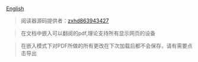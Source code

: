 
[English](./README.md)

> 阅读器源码提供者：[zxhd863943427](https://github.com/zxhd863943427)

> 在文档中嵌入可以翻阅的pdf,理论支持所有显示网页的设备

> 在嵌入模式下对PDF所做的所有更改在下次加载后都不会保存，请有需要点击导出